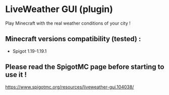 # LiveWeather GUI (plugin)
Play Minecraft with the real weather conditions of your city !

## Minecraft versions compatibility (tested) :
- Spigot 1.19-1.19.1

## Please read the SpigotMC page before starting to use it !
https://www.spigotmc.org/resources/liveweather-gui.104038/

